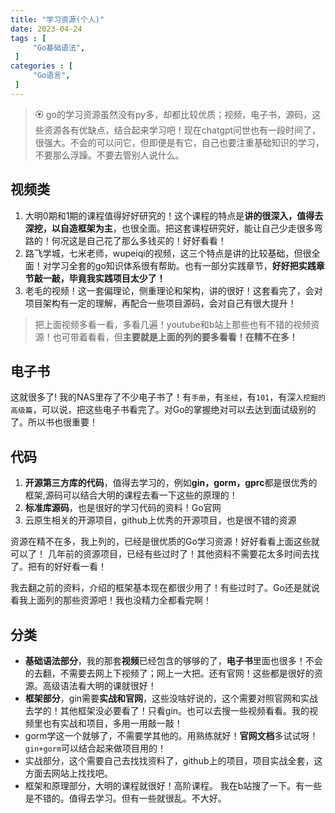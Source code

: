 ```yaml
---
title: "学习资源(个人)"
date: 2023-04-24
tags : [                                    
     "Go基础语法",
 ]
categories : [                              
     "Go语言",
 ]
---
```


>  🏵️  go的学习资源虽然没有py多，却都比较优质；视频，电子书，源码，这些资源各有优缺点，结合起来学习吧！现在chatgpt问世也有一段时间了，很强大。不会的可以问它，但即便是有它，自己也要注重基础知识的学习，不要那么浮躁。不要去管别人说什么。


## 视频类

1. 大明0期和1期的课程值得好好研究的！这个课程的特点是**讲的很深入，值得去深挖，以自造框架为主**，也很全面。把这套课程研究好，能让自己少走很多弯路的！何况这是自己花了那么多钱买的！好好看看！
2. 路飞学城，七米老师，wupeiqi的视频，这三个特点是讲的比较基础，但很全面！对学习全套的go知识体系很有帮助。也有一部分实践章节，**好好把实践章节敲一敲，毕竟我实践项目太少了！**
3. 老毛的视频！这一套偏理论，侧重理论和架构，讲的很好！这套看完了，会对项目架构有一定的理解，再配合一些项目源码，会对自己有很大提升！

>把上面视频多看一看，多看几遍！youtube和b站上那些也有不错的视频资源！也可带着看看，但**主要就是上面的列的要多看看！在精不在多！**

## 电子书

这就很多了! 我的NAS里存了不少电子书了！有`手册`，有`圣经`，有`101`，有深`入挖掘的高级篇`，可以说，把这些电子书看完了。对Go的掌握绝对可以去达到面试级别的了。所以书也很重要！

## 代码

1. **开源第三方库的代码**，值得去学习的，例如**gin，gorm，gprc**都是很优秀的框架,源码可以结合大明的课程去看一下这些的原理的！
2. **标准库源码**，也是很好的学习代码的资料！Go官网
3. 云原生相关的开源项目，github上优秀的开源项目，也是很不错的资源

资源在精不在多，我上列的，已经是很优质的Go学习资源！好好看看上面这些就可以了！ 几年前的资源项目，已经有些过时了！其他资料不需要花太多时间去找了。把有的好好看一看！

我去翻之前的资料，介绍的框架基本现在都很少用了！有些过时了。Go还是就说看我上面列的那些资源吧！我也没精力全都看完啊！

## 分类

-   **基础语法部分**，我的那套**视频**已经包含的够够的了，**电子书**里面也很多！不会的去翻，不需要去网上下视频了；网上一大把。还有官网！这些都是很好的资源。高级语法看大明的课就很好！
-   **框架部分**，gin需要**实战和官网**，这些没啥好说的，这个需要对照官网和实战去学的！其他框架没必要看了！只看gin。也可以去搜一些视频看看。我的视频里也有实战和项目，多用一用敲一敲！
-   gorm学这一个就够了，不需要学其他的。用熟练就好！**官网文档**多试试呀！`gin+gorm`可以结合起来做项目用的！
-   实战部分，这个需要自己去找找资料了，github上的项目，项目实战全套，这方面去网站上找找吧。
-   框架和原理部分，大明的课程就很好！高阶课程。
我在b站搜了一下。有一些是不错的。值得去学习。但有一些就很乱。不大好。
